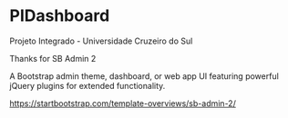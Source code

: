 # PIDashboard
Projeto Integrado - Universidade Cruzeiro do Sul 

Thanks for SB Admin 2

A Bootstrap admin theme, dashboard, or web app UI featuring powerful jQuery plugins for extended functionality.

https://startbootstrap.com/template-overviews/sb-admin-2/
